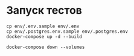 # Запуск тестов

```shell
cp env/.env.sample env/.env
cp env/.postgres.env.sample env/.postgres.env
docker-compose up -d --build

docker-compose down --volumes
```
